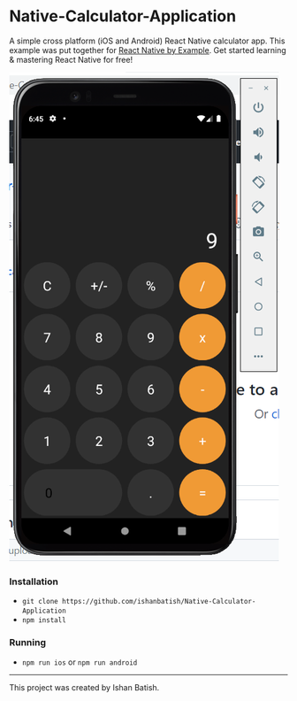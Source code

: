 # Native-Calculator-Application
A simple cross platform (iOS and Android) React Native calculator app. This example was put together for [React Native by Example](https://www.reactnativebyexample.com/). Get started learning & mastering React Native for free!

![Sample](./assets/sample.png)

### Installation

- `git clone https://github.com/ishanbatish/Native-Calculator-Application`
- `npm install`

### Running

- `npm run ios` or `npm run android`

---

This project was created by Ishan Batish. 
